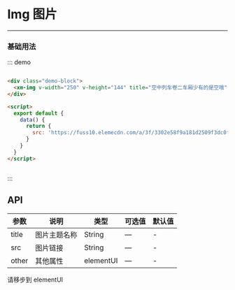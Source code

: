 # Img 图片
----
### 基础用法

<div class="demo-block">
  <xm-img v-width="250" v-height="144" title="空中列车卷二车厢少有的是空哦" :src="src"></xm-img>

</div>

<script>
  export default {
    data() {
      return {
        src: 'http://124.42.103.156:8089/group1/M00/12/8C/CgrQc1-ffv-AWFh1AAApsORQfjg796.jpg'
      }
    }
  }
</script>

::: demo
```html

<div class="demo-block">
  <xm-img v-width="250" v-height="144" title="空中列车卷二车厢少有的是空哦" :src="src"><xm-img>
</div>

<script>
  export default {
    data() {
      return {
        src: 'https://fuss10.elemecdn.com/a/3f/3302e58f9a181d2509f3dc0fa68b0jpeg.jpeg'
      }
    }
  }
</script>



```
:::

## API

| 参数      | 说明          | 类型      | 可选值                           | 默认值  |
|---------- |-------------- |---------- |--------------------------------  |-------- |
| title | 图片主题名称| String | — | - |
| src | 图片链接| String | — | - |
| other | 其他属性|  <el-link href="https://element.eleme.io" type="primary" target="_blank">elementUI </el-link> | — | - |
请移步到   <el-link href="https://element.eleme.io" type="primary" target="_blank">elementUI </el-link>


